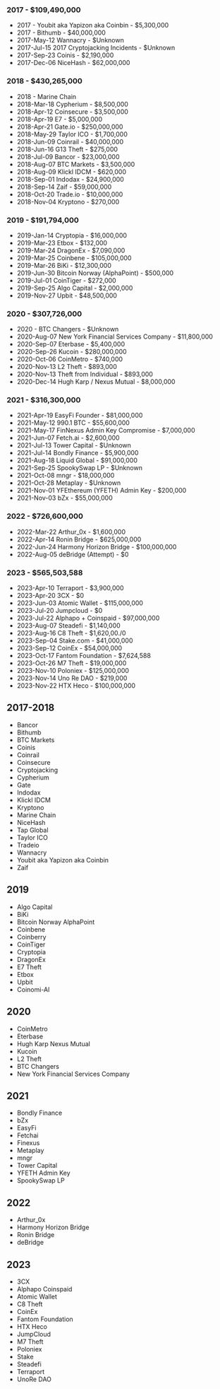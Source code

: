 

### 2017 - $109,490,000
- 2017 - Youbit aka Yapizon aka Coinbin - $5,300,000
- 2017 - Bithumb - $40,000,000
- 2017-May-12 Wannacry - $Unknown
- 2017-Jul-15 2017 Cryptojacking Incidents - $Unknown
- 2017-Sep-23 Coinis - $2,190,000
- 2017-Dec-06 NiceHash - $62,000,000

### 2018 - $430,265,000
- 2018 - Marine Chain
- 2018-Mar-18 Cypherium - $8,500,000
- 2018-Apr-12 Coinsecure - $3,500,000
- 2018-Apr-19 E7 - $5,000,000
- 2018-Apr-21 Gate.io - $250,000,000
- 2018-May-29 Taylor ICO - $1,700,000
- 2018-Jun-09 Coinrail - $40,000,000
- 2018-Jun-16 G13 Theft - $275,000
- 2018-Jul-09 Bancor - $23,000,000
- 2018-Aug-07 BTC Markets - $3,500,000
- 2018-Aug-09 Klickl IDCM - $620,000
- 2018-Sep-01 Indodax - $24,900,000
- 2018-Sep-14 Zaif - $59,000,000
- 2018-Oct-20 Trade.io - $10,000,000
- 2018-Nov-04 Kryptono - $270,000

### 2019 - $191,794,000
- 2019-Jan-14 Cryptopia - $16,000,000
- 2019-Mar-23 Etbox - $132,000
- 2019-Mar-24 DragonEx - $7,090,000
- 2019-Mar-25 Coinbene - $105,000,000
- 2019-Mar-26 BiKi - $12,300,000
- 2019-Jun-30 Bitcoin Norway (AlphaPoint) - $500,000
- 2019-Jul-01 CoinTiger - $272,000
- 2019-Sep-25 Algo Capital - $2,000,000
- 2019-Nov-27 Upbit - $48,500,000

### 2020 - $307,726,000
- 2020 - BTC Changers - $Unknown
- 2020-Aug-07 New York Financial Services Company - $11,800,000
- 2020-Sep-07 Eterbase - $5,400,000
- 2020-Sep-26 Kucoin - $280,000,000
- 2020-Oct-06 CoinMetro - $740,000
- 2020-Nov-13 L2 Theft - $893,000
- 2020-Nov-13 Theft from Individual - $893,000
- 2020-Dec-14 Hugh Karp / Nexus Mutual - $8,000,000

### 2021 - $316,300,000
- 2021-Apr-19 EasyFi Founder - $81,000,000
- 2021-May-12 990.1 BTC - $55,600,000
- 2021-May-17 FinNexus Admin Key Compromise - $7,000,000
- 2021-Jun-07 Fetch.ai - $2,600,000
- 2021-Jul-13 Tower Capital - $Unknown
- 2021-Jul-14 Bondly Finance - $5,900,000
- 2021-Aug-18 Liquid Global - $91,000,000
- 2021-Sep-25 SpookySwap LP - $Unknown
- 2021-Oct-08 mngr - $18,000,000
- 2021-Oct-28 Metaplay - $Unknown
- 2021-Nov-01 YFEthereum (YFETH) Admin Key - $200,000
- 2021-Nov-03 bZx - $55,000,000

### 2022 - $726,600,000
- 2022-Mar-22 Arthur_0x - $1,600,000
- 2022-Apr-14 Ronin Bridge - $625,000,000
- 2022-Jun-24 Harmony Horizon Bridge - $100,000,000
- 2022-Aug-05 deBridge (Attempt) - $0

### 2023 - $565,503,588
- 2023-Apr-10 Terraport - $3,900,000
- 2023-Apr-20 3CX - $0
- 2023-Jun-03 Atomic Wallet - $115,000,000
- 2023-Jul-20 Jumpcloud - $0
- 2023-Jul-22 Alphapo + Coinspaid - $97,000,000
- 2023-Aug-07 Steadefi - $1,140,000
- 2023-Aug-16 C8 Theft - $1,620,00./0
- 2023-Sep-04 Stake.com - $41,000,000
- 2023-Sep-12 CoinEx - $54,000,000
- 2023-Oct-17 Fantom Foundation - $7,624,588
- 2023-Oct-26 M7 Theft - $19,000,000
- 2023-Nov-10 Poloniex - $125,000,000
- 2023-Nov-14 Uno Re DAO - $219,000
- 2023-Nov-22 HTX Heco - $100,000,000








## 2017-2018
- Bancor
- Bithumb
- BTC Markets
- Coinis
- Coinrail
- Coinsecure
- Cryptojacking
- Cypherium
- Gate
- Indodax
- Klickl IDCM
- Kryptono
- Marine Chain
- NiceHash
- Tap Global
- Taylor ICO
- Tradeio
- Wannacry
- Youbit aka Yapizon aka Coinbin
- Zaif

## 2019
- Algo Capital
- BiKi
- Bitcoin Norway AlphaPoint
- Coinbene
- Coinberry
- CoinTiger
- Cryptopia
- DragonEx
- E7 Theft
- Etbox
- Upbit
- Coinomi-Al

## 2020
- CoinMetro
- Eterbase
- Hugh Karp Nexus Mutual
- Kucoin
- L2 Theft
- BTC Changers
- New York Financial Services Company

## 2021
- Bondly Finance
- bZx
- EasyFi
- Fetchai
- Finexus
- Metaplay
- mngr
- Tower Capital
- YFETH Admin Key
- SpookySwap LP

## 2022
- Arthur_0x
- Harmony Horizon Bridge
- Ronin Bridge
- deBridge

## 2023
- 3CX
- Alphapo Coinspaid
- Atomic Wallet
- C8 Theft
- CoinEx
- Fantom Foundation
- HTX Heco
- JumpCloud
- M7 Theft
- Poloniex
- Stake
- Steadefi
- Terraport
- UnoRe DAO